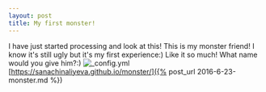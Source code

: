 ```yaml
---
layout: post
title: My first monster! 
---
```


I have just started processing and look at this! This is my monster friend! I know it's still ugly but it's my first experience:) Like it so much! What name would you give him?:)
![_config.yml](http://cs626321.vk.me/v626321291/151dd/AhUYv6MzLgA.jpg)
[https://sanachinaliyeva.github.io/monster/]({% post_url 2016-6-23-monster.md %})
